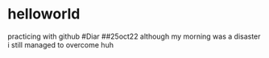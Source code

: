 # helloworld
practicing with github 
#Diar
##25oct22
although my morning was a disaster i still managed to overcome huh 
